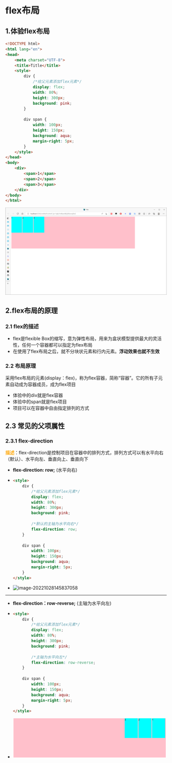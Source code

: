 # flex布局

## 1.体验flex布局

```html
<!DOCTYPE html>
<html lang="en">
<head>
    <meta charset="UTF-8">
    <title>Title</title>
    <style>
        div {
            /*给父元素添加flex元素*/
            display: flex;
            width: 80%;
            height: 300px;
            background: pink;
        }

        div span {
            width: 100px;
            height: 150px;
            background: aqua;
            margin-right: 5px;
        }
    </style>
</head>
<body>
    <div>
        <span>1</span>
        <span>2</span>
        <span>3</span>
    </div>
</body>
</html>
```

![image-20221028143634534](image/image-20221028143634534.png)

## 2.flex布局的原理

### 2.1 flex的描述

- flex是flexible Box的缩写，意为弹性布局，用来为盒状模型提供最大的灵活性，任何一个容器都可以指定为flex布局
- 在使用了flex布局之后，就不分块状元素和行内元素。**浮动效果也就不生效**

### 2.2 布局原理

采用flex布局的元素(display：flex)，称为flex容器，简称“容器”。它的所有子元素自动成为容器成员，成为flex项目

- 体验中的div就是flex容器
- 体验中的span就是flex项目
- 项目可以在容器中自由指定排列的方式

## 2.3 常见的父项属性

### 2.3.1 flex-direction

**<font color='orange'>描述</font>**：flex-direction是控制项目在容器中的排列方式，排列方式可以有水平向右（默认）、水平向左、垂直向上、垂直向下

- **flex-direction: row;** (水平向右)

- ```html
  <style>
      div {
          /*给父元素添加flex元素*/
          display: flex;
          width: 80%;
          height: 300px;
          background: pink;
  
          /*默认的主轴为水平向右*/
          flex-direction: row;
      }
  
      div span {
          width: 100px;
          height: 150px;
          background: aqua;
          margin-right: 5px;
      }
  </style>
  ```

- ![image-20221028145837058](image/image-20221028145837058.png)

---

- **flex-direction：row-reverse;** (主轴为水平向左)

- ```html
  <style>
      div {
          /*给父元素添加flex元素*/
          display: flex;
          width: 80%;
          height: 300px;
          background: pink;
  
          /*主轴为水平向左*/
          flex-direction: row-reverse;
      }
  
      div span {
          width: 100px;
          height: 150px;
          background: aqua;
          margin-right: 5px;
      }
  </style>
  ```

- ![image-20221028150049494](image/image-20221028150049494.png)